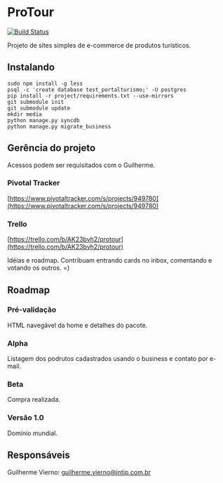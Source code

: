 # ProTour

[![Build Status](https://drone.io/github.com/intip/protour/status.png)](https://drone.io/github.com/intip/protour/latest)

Projeto de sites simples de e-commerce de produtos turísticos.

## Instalando

    sudo npm install -g less
    psql -c 'create database test_portalturismo;' -U postgres
    pip install -r project/requirements.txt --use-mirrors
    git submodule init
    git submodule update
    mkdir media
    python manage.py syncdb
    python manage.py migrate_business

## Gerência do projeto

Acessos podem ser requisitados com o Guilherme.

### Pivotal Tracker

[https://www.pivotaltracker.com/s/projects/949780](https://www.pivotaltracker.com/s/projects/949780)

### Trello

[https://trello.com/b/AK23bvh2/protour](https://trello.com/b/AK23bvh2/protour)

Idéias e roadmap. Contribuam entrando cards no inbox, comentando e votando os outros. =)

## Roadmap

### Pré-validação

HTML navegável da home e detalhes do pacote.

### Alpha

Listagem dos podrutos cadastrados usando o business e contato por e-mail.

### Beta

Compra realizada.

### Versão 1.0

Domínio mundial.

## Responsáveis

Guilherme Vierno: [guilherme.vierno@intip.com.br](guilherme.vierno@intip.com.br)
